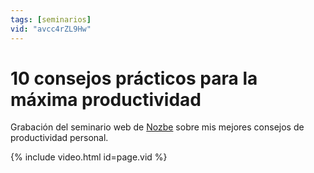 ```yaml
---
tags: [seminarios]
vid: "avcc4rZL9Hw"
---
```


# 10 consejos prácticos para la máxima productividad

Grabación del seminario web de [Nozbe][n] sobre mis mejores consejos de productividad personal.

{% include video.html id=page.vid %}

<!--More-->


[n]: https://michael.gratis/nozbe_es